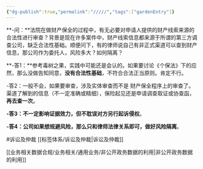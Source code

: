 ```yaml
---
{"dg-publish":true,"permalink":"/////","tags":["gardenEntry"]}
---
```



**-问：**法院在做财产保全的过程中，有无必要对申请人提供的财产线索来源的合法性进行审查？背景是现在许多案件中，财产线索信息都来源于所谓的第三方调查公司，缺乏合法性基础。顺便问下，有的律师说自己有非正式渠道可以查到财产信息，那公司作为委托人，风险多大？如何隔离？

**-答1：**参考毒树之果，实践中可能还是会认的。如果要讨论《个保法》下的应然，那么没做告知同意，**没有合法性基础**，不符合合法正当原则。肯定不行。

-答2：一般不会，如果要审查，涉及实体审查而不是 财产保全程序上的审查了。渠道了解到的信息（不一定准确或精细），保险起见还是申请调查取证或协查函，**再去查一次**。

**-答3：**不一定影响证据效力，但**不耽误对方另行起诉侵权**。

**-答4：**公司如果想规避风险，那么只和律师法律关系即可，做好**风险隔离**。

#诉讼及仲裁
[[标签体系/诉讼及仲裁\|诉讼及仲裁]]

[[业务相关数据合规/业务相关/通用业务/非公开政务数据的利用\|非公开政务数据的利用]]